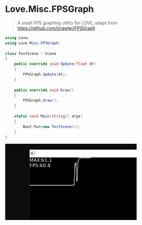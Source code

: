 # Love.Misc.FPSGraph

> A small FPS graphing utility for LOVE, adapt from https://github.com/icrawler/FPSGraph .

```C#
using Love;
using Love.Misc.FPSGraph;

class TestScene : Scene
{
    public override void Update(float dt)
    {
        FPSGraph.Update(dt);
    }

    public override void Draw()
    {
        FPSGraph.Draw();
    }

    static void Main(string[] args)
    {
        Boot.Run(new TestScene());
    }
}
```

![](img/Love.Misc.FPSGraphics.01.png)